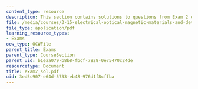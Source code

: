 ```yaml
---
content_type: resource
description: This section contains solutions to questions from Exam 2 of the course.
file: /media/courses/3-15-electrical-optical-magnetic-materials-and-devices-fall-2006/3ed5c907e64d5733eb48976d1f8cffba_exam2_sol.pdf
file_type: application/pdf
learning_resource_types:
- Exams
ocw_type: OCWFile
parent_title: Exams
parent_type: CourseSection
parent_uid: b1eaa079-b8b8-fbcf-7828-0e75470c24de
resourcetype: Document
title: exam2_sol.pdf
uid: 3ed5c907-e64d-5733-eb48-976d1f8cffba
---
```

